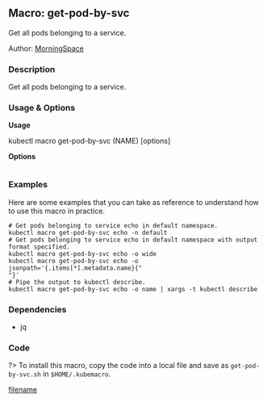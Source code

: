 ## Macro: get-pod-by-svc

Get all pods belonging to a service.

Author: [MorningSpace](https://github.com/morningspace/)

<!-- tabs:start -->

### **Description**


Get all pods belonging to a service.



### **Usage & Options**

**Usage**

kubectl macro get-pod-by-svc (NAME) [options]

**Options**

```

```

### **Examples**

Here are some examples that you can take as reference to understand how to use this macro in practice.
```shell
# Get pods belonging to service echo in default namespace.
kubectl macro get-pod-by-svc echo -n default
# Get pods belonging to service echo in default namespace with output format specified.
kubectl macro get-pod-by-svc echo -o wide
kubectl macro get-pod-by-svc echo -o jsonpath='{.items[*].metadata.name}{"
"}'
# Pipe the output to kubectl describe.
kubectl macro get-pod-by-svc echo -o name | xargs -t kubectl describe

```

### **Dependencies**

* jq

### **Code**

?> To install this macro, copy the code into a local file and save as `get-pod-by-svc.sh` in `$HOME/.kubemacro`.

[filename](../bin/get-pod-by-svc.sh ':include :type=code shell')

<!-- tabs:end -->
